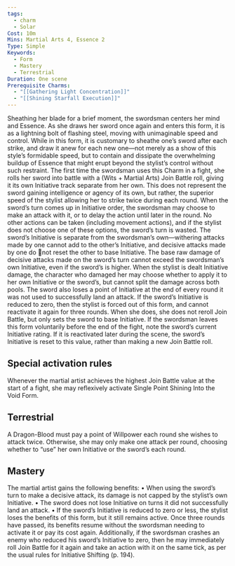 ```yaml
---
tags:
  - charm
  - Solar
Cost: 10m
Mins: Martial Arts 4, Essence 2
Type: Simple
Keywords:
  - Form
  - Mastery
  - Terrestrial
Duration: One scene
Prerequisite Charms:
  - "[[Gathering Light Concentration]]"
  - "[[Shining Starfall Execution]]"
---
```

Sheathing her blade for a brief moment, the swordsman centers her mind and Essence. As she draws her sword once again and enters this form, it is as a lightning bolt of flashing steel, moving with unimaginable speed and control. While in this form, it is customary to sheathe one’s sword after each strike, and draw it anew for each new one—not merely as a show of this style’s formidable speed, but to contain and dissipate the overwhelming buildup of Essence that might erupt beyond the stylist’s control without such restraint. The first time the swordsman uses this Charm in a fight, she rolls her sword into battle with a (Wits + Martial Arts) Join Battle roll, giving it its own Initiative track separate from her own. This does not represent the sword gaining intelligence or agency of its own, but rather, the superior speed of the stylist allowing her to strike twice during each round. When the sword’s turn comes up in Initiative order, the swordsman may choose to make an attack with it, or to delay the action until later in the round. No other actions can be taken (including movement actions), and if the stylist does not choose one of these options, the sword’s turn is wasted. The sword’s Initiative is separate from the swordsman’s own—withering attacks made by one cannot add to the other’s Initiative, and decisive attacks made by one do not reset the other to base Initiative. The base raw damage of decisive attacks made on the sword’s turn cannot exceed the swordsman’s own Initiative, even if the sword’s is higher. When the stylist is dealt Initiative damage, the character who damaged her may choose whether to apply it to her own Initiative or the sword’s, but cannot split the damage across both pools. The sword also loses a point of Initiative at the end of every round it was not used to successfully land an attack. If the sword’s Initiative is reduced to zero, then the stylist is forced out of this form, and cannot reactivate it again for three rounds. When she does, she does not reroll Join Battle, but only sets the sword to base Initiative. If the swordsman leaves this form voluntarily before the end of the fight, note the sword’s current Initiative rating. If it is reactivated later during the scene, the sword’s Initiative is reset to this value, rather than making a new Join Battle roll. 

## Special activation rules

Whenever the martial artist achieves the highest Join Battle value at the start of a fight, she may reflexively activate Single Point Shining Into the Void Form. 

## Terrestrial

A Dragon-Blood must pay a point of Willpower each round she wishes to attack twice. Otherwise, she may only make one attack per round, choosing whether to “use” her own Initiative or the sword’s each round. 

## Mastery

The martial artist gains the following benefits: • When using the sword’s turn to make a decisive attack, its damage is not capped by the stylist’s own Initiative. • The sword does not lose Initiative on turns it did not successfully land an attack. • If the sword’s Initiative is reduced to zero or less, the stylist loses the benefits of this form, but it still remains active. Once three rounds have passed, its benefits resume without the swordsman needing to activate it or pay its cost again. Additionally, if the swordsman crashes an enemy who reduced his sword’s Initiative to zero, then he may immediately roll Join Battle for it again and take an action with it on the same tick, as per the usual rules for Initiative Shifting (p. 194).